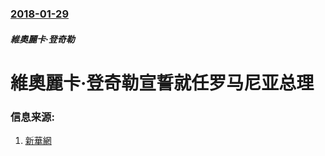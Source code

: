 ### [2018-01-29](/news/2018/01/29/index.md)

##### 維奧麗卡·登奇勒
# 維奧麗卡·登奇勒宣誓就任罗马尼亚总理 




### 信息来源:

1. [新華網](http://www.xinhuanet.com/world/2018-01/30/c_1122340402.htm)
